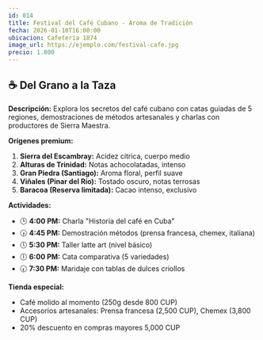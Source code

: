 ```yaml
---
id: 014
title: Festival del Café Cubano - Aroma de Tradición
fecha: 2026-01-10T16:00:00
ubicacion: Cafetería 1874
image_url: https://ejemplo.com/festival-cafe.jpg
precio: 1.800
---
```

## ☕ Del Grano a la Taza

**Descripción:**
Explora los secretos del café cubano con catas guiadas de 5 regiones, demostraciones de métodos artesanales y charlas con productores de Sierra Maestra.

**Orígenes premium:**
1. **Sierra del Escambray:** Acidez cítrica, cuerpo medio
2. **Alturas de Trinidad:** Notas achocolatadas, intenso
3. **Gran Piedra (Santiago):** Aroma floral, perfil suave
4. **Viñales (Pinar del Río):** Tostado oscuro, notas terrosas
5. **Baracoa (Reserva limitada):** Cacao intenso, exclusivo

**Actividades:**
- 🕒 **4:00 PM:** Charla "Historia del café en Cuba"
- 🕟 **4:45 PM:** Demostración métodos (prensa francesa, chemex, italiana)
- 🕔 **5:30 PM:** Taller latte art (nivel básico)
- 🕕 **6:00 PM:** Cata comparativa (5 variedades)
- 🕢 **7:30 PM:** Maridaje con tablas de dulces criollos

**Tienda especial:**
- Café molido al momento (250g desde 800 CUP)
- Accesorios artesanales: Prensa francesa (2,500 CUP), Chemex (3,800 CUP)
- 20% descuento en compras mayores 5,000 CUP
